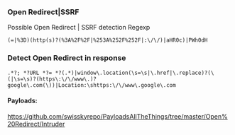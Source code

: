 ### Open Redirect|SSRF

Possible Open Redirect | SSRF detection Regexp

```
(=|%3D)(http(s)?(%3A%2F%2F|%253A%252F%252F|:\/\/)|aHR0c)|PWh0dH
```
### Detect Open Redirect in response

```
.*?; *?URL *?= *?(.*)|window\.location(\s=\s|\.href|\.replace)?(\(|\s=\s)?(https\:\/\/www\.)?google\.com(\))|Location:\shttps:\/\/www\.google\.com
```
#### Payloads:
https://github.com/swisskyrepo/PayloadsAllTheThings/tree/master/Open%20Redirect/Intruder
